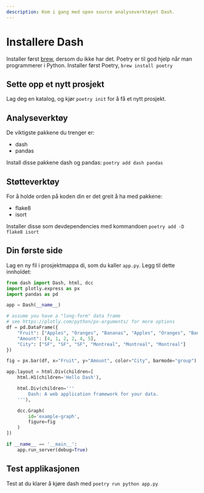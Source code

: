 ```yaml
---
description: Kom i gang med open source analyseverktøyet Dash.
---
```


# Installere Dash

Installer først [brew](https://brew.sh/index_nb), dersom du ikke har det. Poetry er til god hjelp når man programmerer i Python. Installer først Poetry, `brew install poetry`

## Sette opp et nytt prosjekt

Lag deg en katalog, og kjør `poetry init` for å få et nytt prosjekt.

## Analyseverktøy

De viktigste pakkene du trenger er:

- dash
- pandas

Install disse pakkene dash og pandas: `poetry add dash pandas`

## Støtteverktøy

For å holde orden på koden din er det greit å ha med pakkene:

- flake8
- isort

Installer disse som devdependencies med kommandoen `poetry add -D flake8 isort`

## Din første side

Lag en ny fil i prosjektmappa di, som du kaller `app.py`. Legg til dette innholdet:

```python
from dash import Dash, html, dcc
import plotly.express as px
import pandas as pd

app = Dash(__name__)

# assume you have a "long-form" data frame
# see https://plotly.com/python/px-arguments/ for more options
df = pd.DataFrame({
    "Fruit": ["Apples", "Oranges", "Bananas", "Apples", "Oranges", "Bananas"],
    "Amount": [4, 1, 2, 2, 4, 5],
    "City": ["SF", "SF", "SF", "Montreal", "Montreal", "Montreal"]
})

fig = px.bar(df, x="Fruit", y="Amount", color="City", barmode="group")

app.layout = html.Div(children=[
    html.H1(children='Hello Dash'),

    html.Div(children='''
        Dash: A web application framework for your data.
    '''),

    dcc.Graph(
        id='example-graph',
        figure=fig
    )
])

if __name__ == '__main__':
    app.run_server(debug=True)
```

## Test applikasjonen

Test at du klarer å kjøre dash med `poetry run python app.py`
